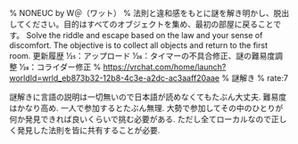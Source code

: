 % NONEUC by W＠（ワット）
% 法則と違和感をもとに謎を解き明かし、脱出してください。目的はすべてのオブジェクトを集め、最初の部屋に戻ることです。 Solve the riddle and escape based on the law and your sense of discomfort․ The objective is to collect all objects and return to the first room․ 更新履歴 1⁄25：アップロード 1⁄26：タイマーの不具合修正、謎の難易度調整 1⁄28：コライダー修正
% https://vrchat.com/home/launch?worldId=wrld_eb873b32-12b8-4c3e-a2dc-ac3aaff20aae
% 謎解き
% rate:7

謎解きに言語の説明は一切無いので日本語が読めなくてもたぶん大丈夫.
難易度はかなり高め.
一人で参加するとたぶん無理.
大勢で参加してその中のひとりが何か発見できれば良いくらいで挑む必要がある.
ただし全てローカルなので正しく発見した法則を皆に共有することが必要.

